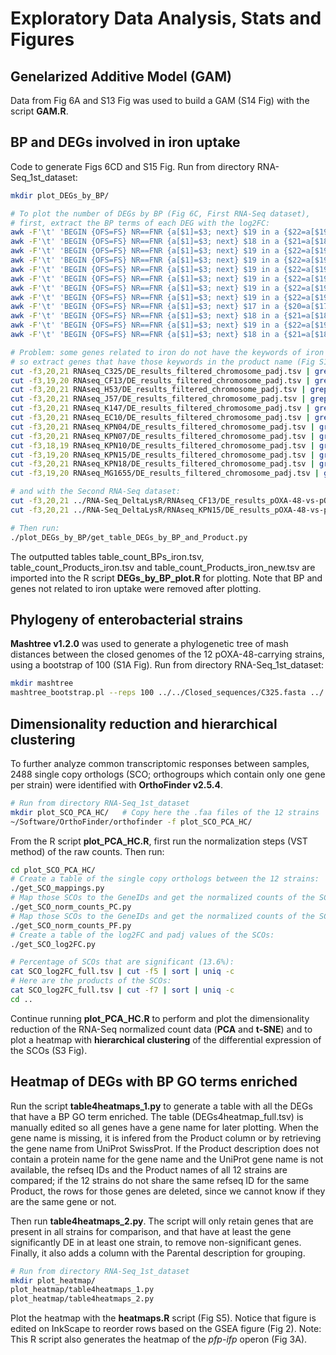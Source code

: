 # Exploratory Data Analysis, Stats and Figures

## Genelarized Additive Model (GAM)

Data from Fig 6A and S13 Fig was used to build a GAM (S14 Fig) with the script **GAM.R**.


## BP and DEGs involved in iron uptake

Code to generate Figs 6CD and S15 Fig. Run from directory RNA-Seq_1st_dataset:

```sh
mkdir plot_DEGs_by_BP/

# To plot the number of DEGs by BP (Fig 6C, First RNA-Seq dataset),
# first, extract the BP terms of each DEG with the log2FC:
awk -F'\t' 'BEGIN {OFS=FS} NR==FNR {a[$1]=$3; next} $19 in a {$22=a[$19]} 1' GSEA/refseq2uniprot/refseq2uniprot_C325_chr_filt.tsv <(cat RNAseq_C325/DE_results_filtered_chromosome_padj.tsv | sed 's/"//g' | sed 's/\.1\t/\t/g') | cut -f22,3 | awk -F'\t' '$2 != ""' > plot_DEGs_by_BP/C325_main.tsv
awk -F'\t' 'BEGIN {OFS=FS} NR==FNR {a[$1]=$3; next} $18 in a {$21=a[$18]} 1' GSEA/refseq2uniprot/refseq2uniprot_CF13_chr_filt.tsv <(cat RNAseq_CF13/DE_results_filtered_chromosome_padj.tsv | sed 's/"//g' | sed 's/\.1\t/\t/g') | cut -f21,3 | awk -F'\t' '$2 != ""' > plot_DEGs_by_BP/CF13_main.tsv
awk -F'\t' 'BEGIN {OFS=FS} NR==FNR {a[$1]=$3; next} $19 in a {$22=a[$19]} 1' GSEA/refseq2uniprot/refseq2uniprot_H53_chr_filt.tsv <(cat RNAseq_H53/DE_results_filtered_chromosome_padj.tsv | sed 's/"//g' | sed 's/\.1\t/\t/g') | cut -f22,3 | awk -F'\t' '$2 != ""' > plot_DEGs_by_BP/H53_main.tsv
awk -F'\t' 'BEGIN {OFS=FS} NR==FNR {a[$1]=$3; next} $19 in a {$22=a[$19]} 1' GSEA/refseq2uniprot/refseq2uniprot_J57_chr_filt.tsv <(cat RNAseq_J57/DE_results_filtered_chromosome_padj.tsv | sed 's/"//g' | sed 's/\.1\t/\t/g') | cut -f22,3 | awk -F'\t' '$2 != ""' > plot_DEGs_by_BP/J57_main.tsv
awk -F'\t' 'BEGIN {OFS=FS} NR==FNR {a[$1]=$3; next} $19 in a {$22=a[$19]} 1' GSEA/refseq2uniprot/refseq2uniprot_K147_chr_filt.tsv <(cat RNAseq_K147/DE_results_filtered_chromosome_padj.tsv | sed 's/"//g' | sed 's/\.1\t/\t/g') | cut -f22,3 | awk -F'\t' '$2 != ""' > plot_DEGs_by_BP/K147_main.tsv
awk -F'\t' 'BEGIN {OFS=FS} NR==FNR {a[$1]=$3; next} $19 in a {$22=a[$19]} 1' GSEA/refseq2uniprot/refseq2uniprot_EC10_chr_filt.tsv <(cat RNAseq_EC10/DE_results_filtered_chromosome_padj.tsv | sed 's/"//g' | sed 's/\.1\t/\t/g') | cut -f22,3 | awk -F'\t' '$2 != ""' > plot_DEGs_by_BP/EC10_main.tsv
awk -F'\t' 'BEGIN {OFS=FS} NR==FNR {a[$1]=$3; next} $19 in a {$22=a[$19]} 1' GSEA/refseq2uniprot/refseq2uniprot_KPN04_chr_filt.tsv <(cat RNAseq_KPN04/DE_results_filtered_chromosome_padj.tsv | sed 's/"//g' | sed 's/\.1\t/\t/g') | cut -f22,3 | awk -F'\t' '$2 != ""' > plot_DEGs_by_BP/KPN04_main.tsv
awk -F'\t' 'BEGIN {OFS=FS} NR==FNR {a[$1]=$3; next} $19 in a {$22=a[$19]} 1' GSEA/refseq2uniprot/refseq2uniprot_KPN07_chr_filt.tsv <(cat RNAseq_KPN07/DE_results_filtered_chromosome_padj.tsv | sed 's/"//g' | sed 's/\.1\t/\t/g') | cut -f22,3 | awk -F'\t' '$2 != ""' > plot_DEGs_by_BP/KPN07_main.tsv
awk -F'\t' 'BEGIN {OFS=FS} NR==FNR {a[$1]=$3; next} $17 in a {$20=a[$17]} 1' GSEA/refseq2uniprot/refseq2uniprot_KPN10_chr_filt.tsv <(cat RNAseq_KPN10/DE_results_filtered_chromosome_padj.tsv | sed 's/"//g' | sed 's/\.1\t/\t/g') | cut -f20,3 | awk -F'\t' '$2 != ""' > plot_DEGs_by_BP/KPN10_main.tsv
awk -F'\t' 'BEGIN {OFS=FS} NR==FNR {a[$1]=$3; next} $18 in a {$21=a[$18]} 1' GSEA/refseq2uniprot/refseq2uniprot_KPN15_chr_filt.tsv <(cat RNAseq_KPN15/DE_results_filtered_chromosome_padj.tsv | sed 's/"//g' | sed 's/\.1\t/\t/g') | cut -f21,3 | awk -F'\t' '$2 != ""' > plot_DEGs_by_BP/KPN15_main.tsv
awk -F'\t' 'BEGIN {OFS=FS} NR==FNR {a[$1]=$3; next} $19 in a {$22=a[$19]} 1' GSEA/refseq2uniprot/refseq2uniprot_KPN18_chr_filt.tsv <(cat RNAseq_KPN18/DE_results_filtered_chromosome_padj.tsv | sed 's/"//g' | sed 's/\.1\t/\t/g') | cut -f22,3 | awk -F'\t' '$2 != ""' > plot_DEGs_by_BP/KPN18_main.tsv
awk -F'\t' 'BEGIN {OFS=FS} NR==FNR {a[$1]=$3; next} $18 in a {$21=a[$18]} 1' GSEA/refseq2uniprot/refseq2uniprot_MG1655_chr_filt.tsv <(cat RNAseq_MG1655/DE_results_filtered_chromosome_padj.tsv | sed 's/"//g' | sed 's/\.1\t/\t/g') | cut -f21,3 | awk -F'\t' '$2 != ""' > plot_DEGs_by_BP/MG1655_main.tsv

# Problem: some genes related to iron do not have the keywords of iron in the GO annotation,
# so extract genes that have those keywords in the product name (Fig S15, First RNA-Seq dataset):
cut -f3,20,21 RNAseq_C325/DE_results_filtered_chromosome_padj.tsv | grep -E "Fe|iron|enterobactin|ferrous|heme|siderophore|ferritin" | sed 's/"//g' > plot_DEGs_by_BP/C325_main_prod.tsv
cut -f3,19,20 RNAseq_CF13/DE_results_filtered_chromosome_padj.tsv | grep -E "Fe|iron|enterobactin|ferrous|heme|siderophore|ferritin" | sed 's/"//g' > plot_DEGs_by_BP/CF13_main_prod.tsv
cut -f3,20,21 RNAseq_H53/DE_results_filtered_chromosome_padj.tsv | grep -E "Fe|iron|enterobactin|ferrous|heme|siderophore|ferritin" | sed 's/"//g' > plot_DEGs_by_BP/H53_main_prod.tsv
cut -f3,20,21 RNAseq_J57/DE_results_filtered_chromosome_padj.tsv | grep -E "Fe|iron|enterobactin|ferrous|heme|siderophore|ferritin" | sed 's/"//g' > plot_DEGs_by_BP/J57_main_prod.tsv
cut -f3,20,21 RNAseq_K147/DE_results_filtered_chromosome_padj.tsv | grep -E "Fe|iron|enterobactin|ferrous|heme|siderophore|ferritin" | sed 's/"//g' > plot_DEGs_by_BP/K147_main_prod.tsv
cut -f3,20,21 RNAseq_EC10/DE_results_filtered_chromosome_padj.tsv | grep -E "Fe|iron|enterobactin|ferrous|heme|siderophore|ferritin" | sed 's/"//g' > plot_DEGs_by_BP/EC10_main_prod.tsv
cut -f3,20,21 RNAseq_KPN04/DE_results_filtered_chromosome_padj.tsv | grep -E "Fe|iron|enterobactin|ferrous|heme|siderophore|ferritin" | sed 's/"//g' > plot_DEGs_by_BP/KPN04_main_prod.tsv
cut -f3,20,21 RNAseq_KPN07/DE_results_filtered_chromosome_padj.tsv | grep -E "Fe|iron|enterobactin|ferrous|heme|siderophore|ferritin" | sed 's/"//g' > plot_DEGs_by_BP/KPN07_main_prod.tsv
cut -f3,18,19 RNAseq_KPN10/DE_results_filtered_chromosome_padj.tsv | grep -E "Fe|iron|enterobactin|ferrous|heme|siderophore|ferritin" | sed 's/"//g' > plot_DEGs_by_BP/KPN10_main_prod.tsv
cut -f3,19,20 RNAseq_KPN15/DE_results_filtered_chromosome_padj.tsv | grep -E "Fe|iron|enterobactin|ferrous|heme|siderophore|ferritin" | sed 's/"//g' > plot_DEGs_by_BP/KPN15_main_prod.tsv
cut -f3,20,21 RNAseq_KPN18/DE_results_filtered_chromosome_padj.tsv | grep -E "Fe|iron|enterobactin|ferrous|heme|siderophore|ferritin" | sed 's/"//g' > plot_DEGs_by_BP/KPN18_main_prod.tsv
cut -f3,19,20 RNAseq_MG1655/DE_results_filtered_chromosome_padj.tsv | grep -E "Fe|iron|enterobactin|ferrous|heme|siderophore|ferritin" | sed 's/"//g' > plot_DEGs_by_BP/MG1655_main_prod.tsv

# and with the Second RNA-Seq dataset:
cut -f3,20,21 ../RNA-Seq_DeltaLysR/RNAseq_CF13/DE_results_pOXA-48-vs-pOXA-48DlysR_filtered_padj.tsv | grep -E "Fe|iron|enterobactin|ferrous|heme|siderophore|ferritin" | sed 's/"//g' > plot_DEGs_by_BP/CF13_pOXA-48-vs-DlysR_prod.tsv
cut -f3,20,21 ../RNA-Seq_DeltaLysR/RNAseq_KPN15/DE_results_pOXA-48-vs-pOXA-48DlysR_filtered_padj.tsv | grep -E "Fe|iron|enterobactin|ferrous|heme|siderophore|ferritin" | sed 's/"//g' > plot_DEGs_by_BP/KPN15_pOXA-48-vs-DlysR_prod.tsv

# Then run:
./plot_DEGs_by_BP/get_table_DEGs_by_BP_and_Product.py
```
The outputted tables table_count_BPs_iron.tsv, table_count_Products_iron.tsv and table_count_Products_iron_new.tsv are imported into the R script **DEGs_by_BP_plot.R** for plotting. Note that BP and genes not related to iron uptake were removed after plotting.


## Phylogeny of enterobacterial strains

**Mashtree v1.2.0** was used to generate a phylogenetic tree of mash distances between the closed genomes of the 12 pOXA-48-carrying strains, using a bootstrap of 100 (S1A Fig). Run from directory RNA-Seq_1st_dataset:

```sh
mkdir mashtree
mashtree_bootstrap.pl --reps 100 ../../Closed_sequences/C325.fasta ../../Closed_sequences/CF13.fasta ../../Closed_sequences/H53.fasta ../../Closed_sequences/J57.fasta ../../Closed_sequences/K147.fasta ../../Closed_sequences/TC_EC10.fasta ../../Closed_sequences/TC_KPN04.fasta ../../Closed_sequences/TC_KPN07.fasta ../../Closed_sequences/TC_KPN10.fasta ../../Closed_sequences/TC_KPN15.fasta ../../Closed_sequences/TC_KPN18.fasta ../../Closed_sequences/MG1655p.fasta > mashtree/mashtree.dnd
```


## Dimensionality reduction and hierarchical clustering

To further analyze common transcriptomic responses between samples, 2488 single copy orthologs (SCO; orthogroups which contain only one gene per strain) were identified with **OrthoFinder v2.5.4**.

```sh
# Run from directory RNA-Seq_1st_dataset
mkdir plot_SCO_PCA_HC/   # Copy here the .faa files of the 12 strains
~/Software/OrthoFinder/orthofinder -f plot_SCO_PCA_HC/
```

From the R script **plot_PCA_HC.R**, first run the normalization steps (VST method) of the raw counts. Then run:

```sh
cd plot_SCO_PCA_HC/
# Create a table of the single copy orthologs between the 12 strains:
./get_SCO_mappings.py
# Map those SCOs to the GeneIDs and get the normalized counts of the SCOs (pOXA-48 carriers):
./get_SCO_norm_counts_PC.py
# Map those SCOs to the GeneIDs and get the normalized counts of the SCOs (pOXA-48-free):
./get_SCO_norm_counts_PF.py
# Create a table of the log2FC and padj values of the SCOs:
./get_SCO_log2FC.py

# Percentage of SCOs that are significant (13.6%):
cat SCO_log2FC_full.tsv | cut -f5 | sort | uniq -c
# Here are the products of the SCOs:
cat SCO_log2FC_full.tsv | cut -f7 | sort | uniq -c
cd ..
```

Continue running **plot_PCA_HC.R** to perform and plot the dimensionality reduction of the RNA-Seq normalized count data (**PCA** and **t-SNE**) and to plot a heatmap with **hierarchical clustering** of the differential expression of the SCOs (S3 Fig).


## Heatmap of DEGs with BP GO terms enriched

Run the script **table4heatmaps_1.py** to generate a table with all the DEGs that have a BP GO term enriched. The table (DEGs4heatmap_full.tsv) is manually edited so all genes have a gene name for later plotting. When the gene name is missing, it is infered from the Product column or by retrieving the gene name from UniProt SwissProt. If the Product description does not contain a protein name for the gene name and the UniProt gene name is not available, the refseq IDs and the Product names of all 12 strains are compared; if the 12 strains do not share the same refseq ID for the same Product, the rows for those genes are deleted, since we cannot know if they are the same gene or not.

Then run **table4heatmaps_2.py**. The script will only retain genes that are present in all strains for comparison, and that have at least the gene significantly DE in at least one strain, to remove non-significant genes. Finally, it also adds a column with the Parental description for grouping.

```sh
# Run from directory RNA-Seq_1st_dataset
mkdir plot_heatmap/
plot_heatmap/table4heatmaps_1.py
plot_heatmap/table4heatmaps_2.py
```

Plot the heatmap with the **heatmaps.R** script (Fig S5). Notice that figure is edited on InkScape to reorder rows based on the GSEA figure (Fig 2). Note: This R script also generates the heatmap of the *pfp-ifp* operon (Fig 3A).
